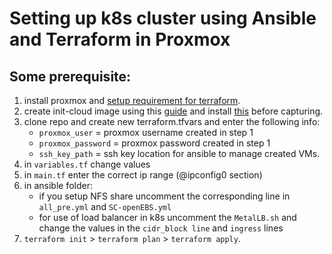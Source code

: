 # Setting up  k8s cluster using Ansible and Terraform in Proxmox<br/>
## Some prerequisite:<br/>
1. install proxmox and [setup requirement for terraform](https://registry.terraform.io/providers/Telmate/proxmox/latest/docs).<br/>
2. create init-cloud image using this [guide](https://tcude.net/creating-a-vm-template-in-proxmox/) and install [this](https://www.learnlinux.tv/how-to-build-an-awesome-kubernetes-cluster-using-proxmox-virtual-environment/) before capturing. <br/>
3. clone repo and create new terraform.tfvars and enter the following info:
    *   `proxmox_user` = proxmox username created in step 1
    *   `proxmox_password` = proxmox password created in step 1
    *   `ssh_key_path` = ssh key location for ansible to manage created VMs.
4. in `variables.tf` change values<br/>
5. in `main.tf` enter the correct ip range (@ipconfig0 section)<br/>
6. in ansible folder:
    *   if you setup NFS share uncomment the corresponding line in `all_pre.yml` and `SC-openEBS.yml`
    *   for use of load balancer in k8s uncomment the `MetalLB.sh` and change the values in the `cidr_block line` and `ingress` lines
11. `terraform init` > `terraform plan` > `terraform apply`.<br/>